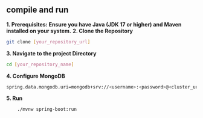 ## compile and run
**1. Prerequisites: Ensure you have Java (JDK 17 or higher) and Maven installed on your system.**
**2. Clone the Repository**
```bash
git clone [your_repository_url]
```
**3. Navigate to the project Directory**
```bash
cd [your_repository_name]
```
**4. Configure MongoDB**
```bash
spring.data.mongodb.uri=mongodb+srv://<username>:<password>@<cluster_url>/<database_name>?retryWrites=true&w=majority&appName=<Cluster_name>
```
**5. Run**
```bash
    ./mvnw spring-boot:run
```
